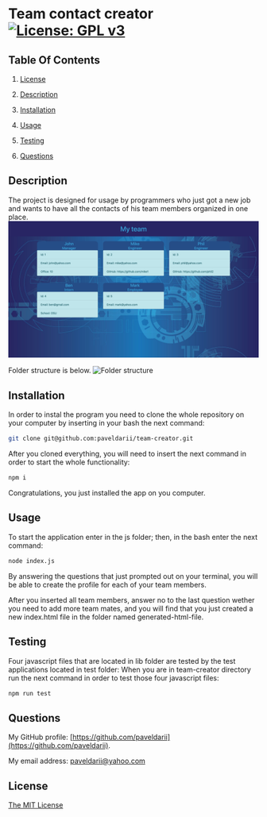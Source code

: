# Team contact creator [![License: GPL v3](https://img.shields.io/badge/License-MIT-yellow.svg)](https://opensource.org/licenses/MIT)

## Table Of Contents

1. [License](#license)

2. [Description](#description)

3. [Installation](#installation)

4. [Usage](#usage)

5. [Testing](#testing)

6. [Questions](#questions)

## Description

The project is designed for usage by programmers who just got a new job and wants to have all the contacts of his team members organized in one place.
![my team site](screenshots/my-team.png)

Folder structure is below.
![Folder structure](screensots/folder-structure.png)

## Installation

In order to instal the program you need to clone the whole repository on your computer by inserting in your bash the next command:

```bash
git clone git@github.com:paveldarii/team-creator.git
```

After you cloned everything, you will need to insert the next command in order to start the whole functionality:

```bash
npm i
```

Congratulations, you just installed the app on you computer.

## Usage

To start the application enter in the js folder; then, in the bash enter the next command:

```bash
node index.js
```

By answering the questions that just prompted out on your terminal, you will be able to create the profile for each of your team members.

After you inserted all team members, answer no to the last question wether you need to add more team mates, and you will find that you just created a new index.html file in the folder named generated-html-file.

## Testing

Four javascript files that are located in lib folder are tested by the test applications located in test folder:
When you are in team-creator directory run the next command in order to test those four javascript files:

```bash
npm run test
```

## Questions

My GitHub profile: [https://github.com/paveldarii](https://github.com/paveldarii).

My email address: paveldarii@yahoo.com

## License

[The MIT License](https://opensource.org/licenses/MIT/)
